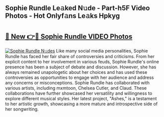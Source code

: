 ## Sophie Rundle Le𝚊ked N𝚞de - Part-h5F Video Photos - Hot Onlyf𝚊ns Le𝚊ks Hpkyg

# <h2><a href="http://ab51494.deff.icu/?id=Sophie+Rundle">🔗 New 👉🔴 Sophie Rundle VIDEO Photos</a></h2>

[![Sophie Rundle N𝚞des](https://i.imgur.com/rIISA9y.gif)](http://ab51494.deff.icu/?id=Sophie+Rundle)
Like many social media personalities, Sophie Rundle has faced her fair share of controversies and criticisms. From her explicit content to her involvement in various feuds, Sophie Rundle's online presence has been a subject of debate and discussion. However, she has always remained unapologetic about her choices and has used these controversies as opportunities to engage with her audience and address any concerns or misconceptions. Sophie Rundle has collaborated with various artists, including mxmtoon, Chelsea Cutler, and Claud. These collaborations have further showcased her versatility and willingness to explore different musical styles. Her latest project, "Ashes," is a testament to her artistic growth, showcasing a more mature and introspective side of her songwriting.
